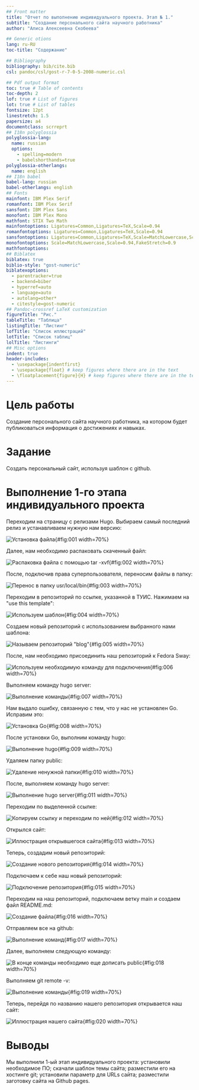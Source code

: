 ```yaml
---
## Front matter
title: "Отчет по выполнению индивидуального проекта. Этап № 1."
subtitle: "Создание персонального сайта научного работника"
author: "Алиса Алексеевна Скобеева"

## Generic otions
lang: ru-RU
toc-title: "Содержание"

## Bibliography
bibliography: bib/cite.bib
csl: pandoc/csl/gost-r-7-0-5-2008-numeric.csl

## Pdf output format
toc: true # Table of contents
toc-depth: 2
lof: true # List of figures
lot: true # List of tables
fontsize: 12pt
linestretch: 1.5
papersize: a4
documentclass: scrreprt
## I18n polyglossia
polyglossia-lang:
  name: russian
  options:
	- spelling=modern
	- babelshorthands=true
polyglossia-otherlangs:
  name: english
## I18n babel
babel-lang: russian
babel-otherlangs: english
## Fonts
mainfont: IBM Plex Serif
romanfont: IBM Plex Serif
sansfont: IBM Plex Sans
monofont: IBM Plex Mono
mathfont: STIX Two Math
mainfontoptions: Ligatures=Common,Ligatures=TeX,Scale=0.94
romanfontoptions: Ligatures=Common,Ligatures=TeX,Scale=0.94
sansfontoptions: Ligatures=Common,Ligatures=TeX,Scale=MatchLowercase,Scale=0.94
monofontoptions: Scale=MatchLowercase,Scale=0.94,FakeStretch=0.9
mathfontoptions:
## Biblatex
biblatex: true
biblio-style: "gost-numeric"
biblatexoptions:
  - parentracker=true
  - backend=biber
  - hyperref=auto
  - language=auto
  - autolang=other*
  - citestyle=gost-numeric
## Pandoc-crossref LaTeX customization
figureTitle: "Рис."
tableTitle: "Таблица"
listingTitle: "Листинг"
lofTitle: "Список иллюстраций"
lotTitle: "Список таблиц"
lolTitle: "Листинги"
## Misc options
indent: true
header-includes:
  - \usepackage{indentfirst}
  - \usepackage{float} # keep figures where there are in the text
  - \floatplacement{figure}{H} # keep figures where there are in the text
---
```


# Цель работы

Создание персонального сайта научного работника, на котором будет публиковаться информация о достижениях и навыках.

# Задание

Создать персональный сайт, используя шаблон с github.

# Выполнение 1-го этапа индивидуального проекта

Переходим на страницу с релизами Hugo. Выбираем самый последний релиз и устанавливаем нужную нам версию:

![Установка файла](image/1.png){#fig:001 width=70%}

Далее, нам необходимо распаковать скаченный файл:

![Распаковка файла с помощью tar -xvf](image/2.png){#fig:002 width=70%}

После, подключив права суперпользователя, переносим файлы в папку:

![Перенос в папку usr/local/bin](image/3.png){#fig:003 width=70%}

Переходим в репозиторий по ссылке, указанной в ТУИС. Нажимаем на "use this template":

![Используем шаблон](image/4.png){#fig:004 width=70%}

Создаем новый репозиторий с использованием выбранного нами шаблона:

![Называем репозиторий "blog"](image/5.png){#fig:005 width=70%}

После, нам необходимо присоединить наш репозиторий к Fedora Sway:

![Используем необходимую команду для подключения](image/6.png){#fig:006 width=70%}

Выполняем команду hugo server:

![Выполнение команды](image/7.png){#fig:007 width=70%}

Нам выдало ошибку, связанную с тем, что у нас не установлен Go. Исправим это:

![Установка Go](image/8.png){#fig:008 width=70%}

После установки Go, выполним команду hugo:

![Выполнение hugo](image/9.png){#fig:009 width=70%}

Удаляем папку public:

![Удаление ненужной папки](image/10.png){#fig:010 width=70%}

После, выполняем команду hugo server:

![Выполнение hugo server](image/11.png){#fig:011 width=70%}

Переходим по выделенной ссылке:

![Копируем ссылку и переходим по ней](image/12.png){#fig:012 width=70%}

Открылся сайт:

![Иллюстрация открывшегося сайта](image/13.png){#fig:013 width=70%}

Теперь, создадим новый репозиторий:

![Создание нового репозитория](image/14.png){#fig:014 width=70%}

Подключаем к себе наш новый репозиторий:

![Подключение репозитория](image/15.png){#fig:015 width=70%}

Переходим на наш репозиторий, подключаем ветку main и создаем файл README.md:

![Создание файла](image/16.png){#fig:016 width=70%}

Отправляем все на github:

![Выполнение команд](image/17.png){#fig:017 width=70%}

Далее, выполняем следующую команду:

![В конце команды необходимо еще дописать public](image/18.png){#fig:018 width=70%}

Выполняем git remote -v:

![Выполнение команды](image/19.png){#fig:019 width=70%}

Теперь, перейдя по названию нашего репозитория открывается наш сайт:

![Иллюстрация нашего сайта](image/20.png){#fig:020 width=70%}

# Выводы

Мы выполнили 1-ый этап индивидуального проекта: установили необходимое ПО; скачали шаблон темы сайта; разместили его на хостинге git; установили параметр для URLs сайта; разместили заготовку сайта на Github pages.

